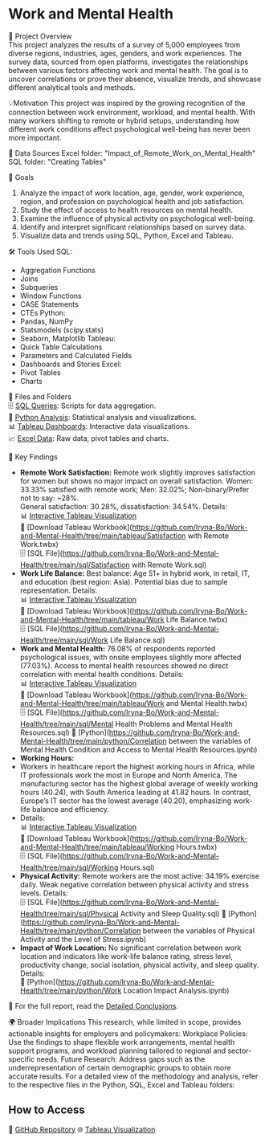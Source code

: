 # Work and Mental Health

📑 Project Overview  
This project analyzes the results of a survey of 5,000 employees from diverse regions, industries, ages, genders, and work experiences. The survey data, sourced from open platforms, investigates the relationships between various factors affecting work and mental health. The goal is to uncover correlations or prove their absence, visualize trends, and showcase different analytical tools and methods. 

💡Motivation
This project was inspired by the growing recognition of the connection between work environment, workload, and mental health. With many workers shifting to remote or hybrid setups, understanding how different work conditions affect psychological well-being has never been more important.

💾 Data Sources
Excel folder: "Impact_of_Remote_Work_on_Mental_Health"
SQL folder: "Creating Tables"

📝 Goals  
1. Analyze the impact of work location, age, gender, work experience, region, and profession on psychological health and job satisfaction.
2. Study the effect of access to health resources on mental health.
3. Examine the influence of physical activity on psychological well-being.
4. Identify and interpret significant relationships based on survey data.  
3. Visualize data and trends using SQL, Python, Excel and Tableau.

🛠️ Tools Used
SQL:
  - Aggregation Functions
  - Joins
  - Subqueries
  - Window Functions
  - CASE Statements
  - CTEs
Python:
  - Pandas, NumPy
  - Statsmodels (scipy.stats)
  - Seaborn, Matplotlib
Tableau:
  - Quick Table Calculations
  - Parameters and Calculated Fields
  - Dashboards and Stories
Excel:
  - Pivot Tables
  - Charts

📂 Files and Folders  
 🗄️ [SQL Queries](sql/README.md): Scripts for data aggregation.  
 🐍 [Python Analysis](python/README.md): Statistical analysis and visualizations.  
 📊 [Tableau Dashboards](tableau/README.md): Interactive data visualizations.  
 📈 [Excel Data](excel/README.md): Raw data, pivot tables and charts.  

🔬 Key Findings  
- **Remote Work Satisfaction:**
Remote work slightly improves satisfaction for women but shows no major impact on overall satisfaction.
Women: 33.33% satisfied with remote work; Men: 32.02%; Non-binary/Prefer not to say: ~28%.  
General satisfaction: 30.28%, dissatisfaction: 34.54%.
Details:  
📊 [Interactive Tableau Visualization](https://public.tableau.com/app/profile/iryna.boiko/viz/SatisfactionwithRemoteWork/LevelofSatisfactionbyparameters)  
📁 [Download Tableau Workbook](https://github.com/Iryna-Bo/Work-and-Mental-Health/tree/main/tableau/Satisfaction with Remote Work.twbx)  
🗄️ [SQL File](https://github.com/Iryna-Bo/Work-and-Mental-Health/tree/main/sql/Satisfaction with Remote Work.sql)
- **Work Life Balance:**
Best balance: Age 51+ in hybrid work, in retail, IT, and education (best region: Asia).
Potential bias due to sample representation.
Details:  
📊 [Interactive Tableau Visualization](https://public.tableau.com/app/profile/iryna.boiko/viz/WorkLifeBalance_17298477708680/WLB)  
📁 [Download Tableau Workbook](https://github.com/Iryna-Bo/Work-and-Mental-Health/tree/main/tableau/Work Life Balance.twbx)  
🗄️ [SQL File](https://github.com/Iryna-Bo/Work-and-Mental-Health/tree/main/sql/Work Life Balance.sql)
- **Work and Mental Health:**
76.08% of respondents reported psychological issues, with onsite employees slightly more affected (77.03%).
Access to mental health resources showed no direct correlation with mental health conditions.
Details:  
📊 [Interactive Tableau Visualization](https://public.tableau.com/app/profile/iryna.boiko/viz/WorkandMentalHealth/WorkandMentalHealth)  
📁 [Download Tableau Workbook](https://github.com/Iryna-Bo/Work-and-Mental-Health/tree/main/tableau/Work and Mental Health.twbx)  
🗄️ [SQL File](https://github.com/Iryna-Bo/Work-and-Mental-Health/tree/main/sql/Mental Health Problems and Mental Health Resources.sql)
🐍 [Python](https://github.com/Iryna-Bo/Work-and-Mental-Health/tree/main/python/Correlation between the variables ​​of Mental Health Condition and Access to Mental Health Resources.ipynb)
- **Working Hours:**
- Workers in healthcare report the highest working hours in Africa, while IT professionals work the most in Europe and North America. The manufacturing sector has the highest global average of weekly working hours (40.24), with South America leading at 41.82 hours. In contrast, Europe’s IT sector has the lowest average (40.20), emphasizing work-life balance and efficiency.
- Details:  
📊 [Interactive Tableau Visualization](https://public.tableau.com/app/profile/iryna.boiko/viz/WorkingHours_17316627781430/avg_work_h)  
📁 [Download Tableau Workbook](https://github.com/Iryna-Bo/Work-and-Mental-Health/tree/main/tableau/Working Hours.twbx)  
🗄️ [SQL File](https://github.com/Iryna-Bo/Work-and-Mental-Health/tree/main/sql/Working Hours.sql)
- **Physical Activity:**
Remote workers are the most active: 34.19% exercise daily.
Weak negative correlation between physical activity and stress levels.
Details:  
🗄️ [SQL File](https://github.com/Iryna-Bo/Work-and-Mental-Health/tree/main/sql/Physical Activity and Sleep Quality.sql)
🐍 [Python](https://github.com/Iryna-Bo/Work-and-Mental-Health/tree/main/python/Correlation between the variables ​​of Physical Activity and the Level of Stress.ipynb)
- **Impact of Work Location:** 
No significant correlation between work location and indicators like work-life balance rating, stress level, productivity change, social isolation, physical activity, and sleep quality.
Details:  
🐍 [Python](https://github.com/Iryna-Bo/Work-and-Mental-Health/tree/main/python/Work Location Impact Analysis.ipynb)

🧮 For the full report, read the [Detailed Conclusions](Conclusions.md).  

🌍 Broader Implications
This research, while limited in scope, provides actionable insights for employers and policymakers:
Workplace Policies: Use the findings to shape flexible work arrangements, mental health support programs, and workload planning tailored to regional and sector-specific needs.
Future Research: Address gaps such as the underrepresentation of certain demographic groups to obtain more accurate results.
For a detailed view of the methodology and analysis, refer to the respective files in the Python, SQL, Excel and Tableau folders:
## How to Access
📂 [GitHub Repository](https://github.com/Iryna-Bo/Work-and-Mental-Health)
🌐 [Tableau Visualization](https://public.tableau.com/app/profile/iryna.boiko/vizzes)
